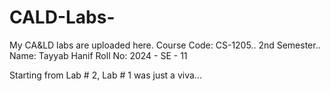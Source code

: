 # CALD-Labs-
My CA&amp;LD labs are uploaded here. Course Code: CS-1205.. 2nd Semester.. 
Name: Tayyab Hanif
Roll No: 2024 - SE - 11

Starting from Lab # 2, Lab # 1 was just a viva...

